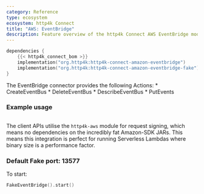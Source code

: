 ```yaml
---
category: Reference
type: ecosystem
ecosystem: http4k Connect
title: "AWS: EventBridge"
description: Feature overview of the http4k Connect AWS EventBridge modules
---
```


```kotlin
dependencies {
    {{< http4k_connect_bom >}}
    implementation("org.http4k:http4k-connect-amazon-eventbridge")
    implementation("org.http4k:http4k-connect-amazon-eventbridge-fake")
}
```


The EventBridge connector provides the following Actions:
     *  CreateEventBus
     *  DeleteEventBus
     *  DescribeEventBus
     *  PutEvents

### Example usage
```kotlin
```

The client APIs utilise the `http4k-aws` module for request signing, which means no dependencies on the incredibly fat Amazon-SDK JARs. This means this integration is perfect for running Serverless Lambdas where binary size is a performance factor.

### Default Fake port: 13577

To start:
```kotlin
FakeEventBridge().start()
```
